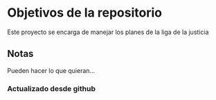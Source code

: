 # Objetivos de la repositorio

Este proyecto se encarga de manejar los planes de la liga de la justicia


## Notas
Pueden hacer lo que quieran...


### Actualizado desde github 
